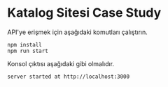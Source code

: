 # Katalog Sitesi Case Study

API'ye erişmek için aşağıdaki komutları çalıştırın.

```
npm install
npm run start
```

Konsol çıktısı aşağıdaki gibi olmalıdır.
```
server started at http://localhost:3000
```
